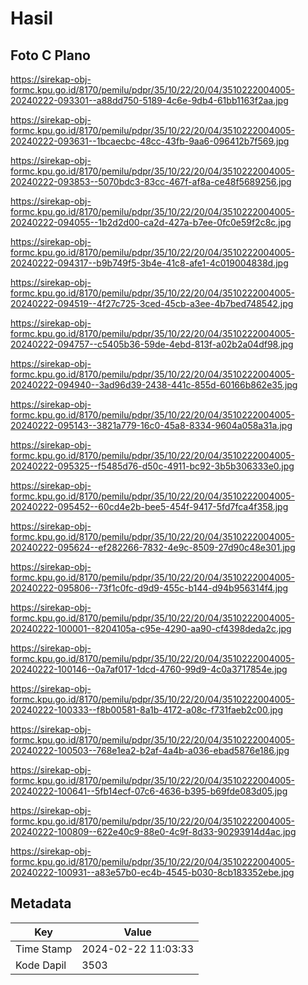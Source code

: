 # Hasil

## Foto C Plano

https://sirekap-obj-formc.kpu.go.id/8170/pemilu/pdpr/35/10/22/20/04/3510222004005-20240222-093301--a88dd750-5189-4c6e-9db4-61bb1163f2aa.jpg

https://sirekap-obj-formc.kpu.go.id/8170/pemilu/pdpr/35/10/22/20/04/3510222004005-20240222-093631--1bcaecbc-48cc-43fb-9aa6-096412b7f569.jpg

https://sirekap-obj-formc.kpu.go.id/8170/pemilu/pdpr/35/10/22/20/04/3510222004005-20240222-093853--5070bdc3-83cc-467f-af8a-ce48f5689256.jpg

https://sirekap-obj-formc.kpu.go.id/8170/pemilu/pdpr/35/10/22/20/04/3510222004005-20240222-094055--1b2d2d00-ca2d-427a-b7ee-0fc0e59f2c8c.jpg

https://sirekap-obj-formc.kpu.go.id/8170/pemilu/pdpr/35/10/22/20/04/3510222004005-20240222-094317--b9b749f5-3b4e-41c8-afe1-4c019004838d.jpg

https://sirekap-obj-formc.kpu.go.id/8170/pemilu/pdpr/35/10/22/20/04/3510222004005-20240222-094519--4f27c725-3ced-45cb-a3ee-4b7bed748542.jpg

https://sirekap-obj-formc.kpu.go.id/8170/pemilu/pdpr/35/10/22/20/04/3510222004005-20240222-094757--c5405b36-59de-4ebd-813f-a02b2a04df98.jpg

https://sirekap-obj-formc.kpu.go.id/8170/pemilu/pdpr/35/10/22/20/04/3510222004005-20240222-094940--3ad96d39-2438-441c-855d-60166b862e35.jpg

https://sirekap-obj-formc.kpu.go.id/8170/pemilu/pdpr/35/10/22/20/04/3510222004005-20240222-095143--3821a779-16c0-45a8-8334-9604a058a31a.jpg

https://sirekap-obj-formc.kpu.go.id/8170/pemilu/pdpr/35/10/22/20/04/3510222004005-20240222-095325--f5485d76-d50c-4911-bc92-3b5b306333e0.jpg

https://sirekap-obj-formc.kpu.go.id/8170/pemilu/pdpr/35/10/22/20/04/3510222004005-20240222-095452--60cd4e2b-bee5-454f-9417-5fd7fca4f358.jpg

https://sirekap-obj-formc.kpu.go.id/8170/pemilu/pdpr/35/10/22/20/04/3510222004005-20240222-095624--ef282266-7832-4e9c-8509-27d90c48e301.jpg

https://sirekap-obj-formc.kpu.go.id/8170/pemilu/pdpr/35/10/22/20/04/3510222004005-20240222-095806--73f1c0fc-d9d9-455c-b144-d94b956314f4.jpg

https://sirekap-obj-formc.kpu.go.id/8170/pemilu/pdpr/35/10/22/20/04/3510222004005-20240222-100001--8204105a-c95e-4290-aa90-cf4398deda2c.jpg

https://sirekap-obj-formc.kpu.go.id/8170/pemilu/pdpr/35/10/22/20/04/3510222004005-20240222-100146--0a7af017-1dcd-4760-99d9-4c0a3717854e.jpg

https://sirekap-obj-formc.kpu.go.id/8170/pemilu/pdpr/35/10/22/20/04/3510222004005-20240222-100333--f8b00581-8a1b-4172-a08c-f731faeb2c00.jpg

https://sirekap-obj-formc.kpu.go.id/8170/pemilu/pdpr/35/10/22/20/04/3510222004005-20240222-100503--768e1ea2-b2af-4a4b-a036-ebad5876e186.jpg

https://sirekap-obj-formc.kpu.go.id/8170/pemilu/pdpr/35/10/22/20/04/3510222004005-20240222-100641--5fb14ecf-07c6-4636-b395-b69fde083d05.jpg

https://sirekap-obj-formc.kpu.go.id/8170/pemilu/pdpr/35/10/22/20/04/3510222004005-20240222-100809--622e40c9-88e0-4c9f-8d33-90293914d4ac.jpg

https://sirekap-obj-formc.kpu.go.id/8170/pemilu/pdpr/35/10/22/20/04/3510222004005-20240222-100931--a83e57b0-ec4b-4545-b030-8cb183352ebe.jpg


## Metadata

| Key        | Value               |
| ---------- | ------------------- |
| Time Stamp | 2024-02-22 11:03:33 |
| Kode Dapil | 3503                |



